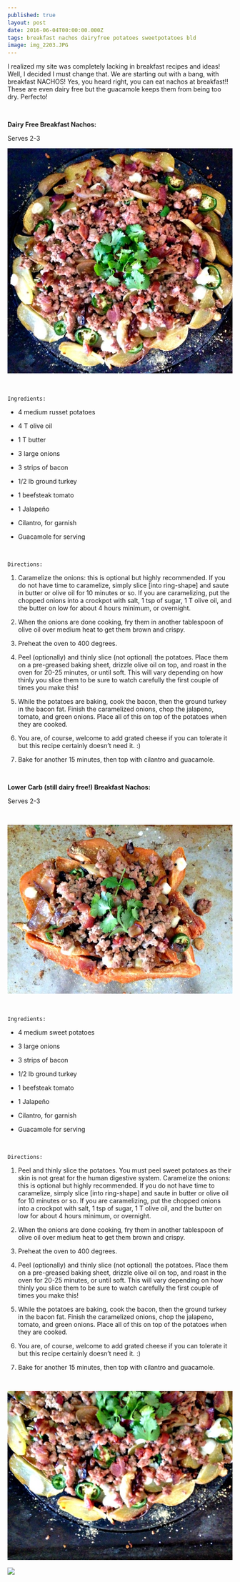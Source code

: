 ```yaml
---
published: true
layout: post
date: 2016-06-04T00:00:00.000Z
tags: breakfast nachos dairyfree potatoes sweetpotatoes bld
image: img_2203.JPG
---
```

I realized my site was completely lacking in breakfast recipes and ideas! Well, I decided I must change that. We are starting out with a bang, with breakfast NACHOS! Yes, you heard right, you can eat nachos at breakfast!! These are even dairy free but the guacamole keeps them from being too dry. Perfecto!

<br>

**Dairy Free Breakfast Nachos:**

Serves 2-3



![IMG_2205.JPG](/content/IMG_2205-JPG.jpg)



<br>

	Ingredients:
 
* 4 medium russet potatoes

* 4 T olive oil

* 1 T butter

* 3 large onions

* 3 strips of bacon

* 1/2 lb ground turkey

* 1 beefsteak tomato 

* 1 Jalapeño

* Cilantro, for garnish

* Guacamole for serving

<br>

	Directions:

1. Caramelize the onions: this is optional but highly recommended. If you do not have time to caramelize, simply slice [into ring-shape] and saute in butter or olive oil for 10 minutes or so. If you are caramelizing, put the chopped onions into a crockpot with salt, 1 tsp of sugar, 1 T olive oil, and the butter on low for about 4 hours minimum, or overnight. 

2. When the onions are done cooking, fry them in another tablespoon of olive oil over medium heat to get them brown and crispy. 

3. Preheat the oven to 400 degrees.

4. Peel (optionally) and thinly slice (not optional) the potatoes. Place them on a pre-greased baking sheet, drizzle olive oil on top, and roast in the oven for 20-25 minutes, or until soft. This will vary depending on how thinly you slice them to be sure to watch carefully the first couple of times you make this! 

5. While the potatoes are baking, cook the bacon, then the ground turkey in the bacon fat. Finish the caramelized onions, chop the jalapeno, tomato, and green onions. Place all of this on top of the potatoes when they are cooked.

6. You are, of course, welcome to add grated cheese if you can tolerate it but this recipe certainly doesn’t need it. :)

7. Bake for another 15 minutes, then top with cilantro and guacamole.

<br>

**Lower Carb (still dairy free!) Breakfast Nachos:**

Serves 2-3

<br>


![IMG_2201.JPG](/content/IMG_2201-JPG.jpg)

<br>

	Ingredients:

* 4 medium sweet potatoes

* 3 large  onions

* 3 strips of bacon

* 1/2 lb ground turkey

* 1 beefsteak tomato 

* 1 Jalapeño

* Cilantro, for garnish

* Guacamole for serving 

<br>

	Directions:

1. Peel and thinly slice the potatoes. You must peel sweet potatoes as their skin is not great for the human digestive system. 
Caramelize the onions: this is optional but highly recommended. If you do not have time to caramelize, simply slice [into ring-shape] and saute in butter or olive oil for 10 minutes or so. If you are caramelizing, put the chopped onions into a crockpot with salt, 1 tsp of sugar, 1 T olive oil, and the butter on low for about 4 hours minimum, or overnight. 

2. When the onions are done cooking, fry them in another tablespoon of olive oil over medium heat to get them brown and crispy. 

3. Preheat the oven to 400 degrees.

4. Peel (optionally) and thinly slice (not optional) the potatoes. Place them on a pre-greased baking sheet, drizzle olive oil on top, and roast in the oven for 20-25 minutes, or until soft. This will vary depending on how thinly you slice them to be sure to watch carefully the first couple of times you make this! 

5. While the potatoes are baking, cook the bacon, then the ground turkey in the bacon fat. Finish the caramelized onions, chop the jalapeno, tomato, and green onions. Place all of this on top of the potatoes when they are cooked.

6. You are, of course, welcome to add grated cheese if you can tolerate it but this recipe certainly doesn’t need it. :)

7. Bake for another 15 minutes, then top with cilantro and guacamole.

<br>



![IMG_2203.JPG](/content/IMG_2203-JPG.jpg)



<a href="//www.pinterest.com/pin/create/button/" data-pin-do="buttonBookmark"  data-pin-color="red"><img src="//assets.pinterest.com/images/pidgets/pinit_fg_en_rect_red_20.png" /></a>
<!-- Please call pinit.js only once per page -->
<script type="text/javascript" async defer src="//assets.pinterest.com/js/pinit.js"></script>
